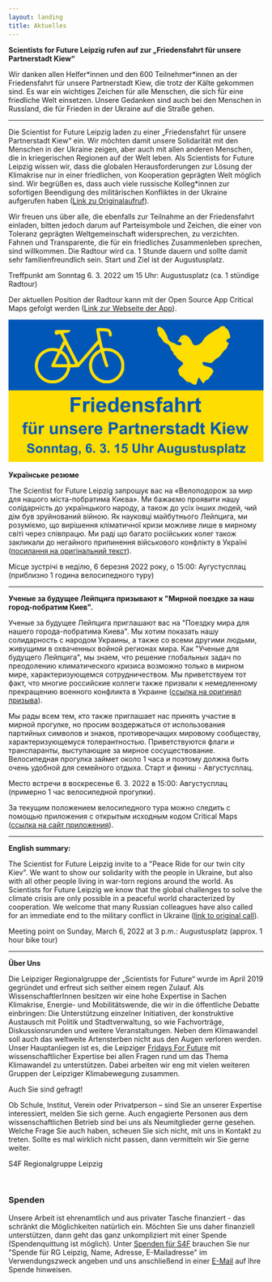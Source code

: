 ```yaml
---
layout: landing
title: Aktuelles
---
```


<b>Scientists for Future Leipzig rufen auf zur „Friedensfahrt für unsere Partnerstadt Kiew“</b>
<br>

Wir danken allen Helfer\*innen und den 600 Teilnehmer\*innen an der Friedensfahrt für unsere Partnerstadt Kiew, die trotz der Kälte gekommen sind. Es war ein wichtiges Zeichen für alle Menschen, die sich für eine friedliche Welt einsetzen. Unsere Gedanken sind auch bei den Menschen in Russland, die für Frieden in der Ukraine auf die Straße gehen.

<hr>

Die Scientist for Future Leipzig laden zu einer „Friedensfahrt für unsere Partnerstadt Kiew“ ein. Wir möchten damit unsere Solidarität mit den Menschen in der Ukraine zeigen, aber auch mit allen anderen Menschen, die in kriegerischen Regionen auf der Welt leben. Als Scientists for Future Leipzig wissen wir, dass die globalen Herausforderungen zur Lösung der Klimakrise nur in einer friedlichen, von Kooperation geprägten Welt möglich sind. Wir begrüßen es, dass auch viele russische Kolleg*innen zur sofortigen Beendigung des militärischen Konfliktes in der Ukraine aufgerufen haben (<a href="https://trv-science.ru/de/2022/02/we-are-against-war-de/">Link zu Originalaufruf</a>).

Wir freuen uns über alle, die ebenfalls zur Teilnahme an der Friedensfahrt einladen, bitten jedoch darum auf Parteisymbole und Zeichen, die einer von Toleranz geprägten Weltgemeinschaft widersprechen, zu verzichten. Fahnen und Transparente, die für ein friedliches Zusammenleben sprechen, sind willkommen. Die Radtour wird ca. 1 Stunde dauern und sollte damit sehr familienfreundlich sein. Start und Ziel ist der Augustusplatz.

Treffpunkt am Sonntag 6. 3. 2022 um 15 Uhr: Augustusplatz (ca. 1 stündige Radtour)

Der aktuellen Position der Radtour kann mit der Open Source App Critical Maps gefolgt werden (<a href="https://www.criticalmaps.net/">Link zur Webseite der App</a>).

![](/images/Friedensfahrt.png)


<b>Українське резюме</b>

The Scientist for Future Leipzig запрошує вас на «Велоподорож за мир для нашого міста-побратима Києва». Ми бажаємо проявити нашу солідарність до українцького народу, а також до усіх інших людей, чий дім був зруйнований війною. Як науковці майбутнього Лейпцига, ми розуміємо, що вирішення кліматичної кризи можливе лише в мирному світі через співпрацю. Ми раді що багато російських колег також закликали до негайного припинення військового конфлікту в Україні (<a href="https://trv-science.ru/uk/2022/02/we-are-against-war-uk/">посилання на оригінальний текст</a>).

Місце зустрічі в неділю, 6 березня 2022 року, о 15:00: Аугустусплац (приблизно 1 година велосипедного туру)

<hr>

<b>Ученые за будущее Лейпцига призывают к "Мирной поездке за наш город-побратим Киев".</b>
<br>

Ученые за будущее Лейпцига приглашают вас на "Поездку мира для нашего города-побратима Киева". Мы хотим показать нашу солидарность с народом Украины, а также со всеми другими людьми, живущими в охваченных войной регионах мира. Как "Ученые для будущего Лейпцига", мы знаем, что решение глобальных задач по преодолению климатического кризиса возможно только в мирном мире, характеризующемся сотрудничеством. Мы приветствуем тот факт, что многие российские коллеги также призвали к немедленному прекращению военного конфликта в Украине (<a href="https://trv-science.ru/2022/02/we-are-against-war-all/">ссылка на оригинал призыва</a>).

Мы рады всем тем, кто также приглашает нас принять участие в мирной прогулке, но просим воздержаться от использования партийных символов и знаков, противоречащих мировому сообществу, характеризующемуся толерантностью. Приветствуются флаги и транспаранты, выступающие за мирное сосуществование. Велосипедная прогулка займет около 1 часа и поэтому должна быть очень удобной для семейного отдыха. Старт и финиш - Августусплац.

Место встречи в воскресенье 6. 3. 2022 в 15:00: Августусплац (примерно 1 час велосипедной прогулки).

За текущим положением велосипедного тура можно следить с помощью приложения с открытым исходным кодом Critical Maps (<a href="https://www.criticalmaps.net/">ссылка на сайт приложения</a>).

<hr>

<b>English summary:</b>

The Scientist for Future Leipzig invite to a "Peace Ride for our twin city Kiev". We want to show our solidarity with the people in Ukraine, but also with all other people living in war-torn regions around the world. As Scientists for Future Leipzig we know that the global challenges to solve the climate crisis are only possible in a peaceful world characterized by cooperation. We welcome that many Russian colleagues have also called for an immediate end to the military conflict in Ukraine (<a href="https://trv-science.ru/en/2022/02/we-are-against-war-en/">link to original call</a>).

Meeting point on Sunday, March 6, 2022 at 3 p.m.: Augustusplatz (approx. 1 hour bike tour) 

<hr> 

<b>Über Uns</b>
<br>

Die Leipziger Regionalgruppe der „Scientists for Future“ wurde im April 2019 gegründet und erfreut sich seither einem regen Zulauf. Als WissenschaftlerInnen besitzen wir eine hohe Expertise in Sachen Klimakrise, Energie- und Mobilitätswende, die wir in die öffentliche Debatte einbringen: Die Unterstützung einzelner Initiativen, der konstruktive Austausch mit Politik und Stadtverwaltung, so wie Fachvorträge, Diskussionsrunden und weitere Veranstaltungen. Neben dem Klimawandel soll auch das weltweite Artensterben nicht aus den Augen verloren werden. Unser Hauptanliegen ist es, die Leipziger <a href="https://fffleipzig.de/" target="blank">Fridays For Future</a> mit wissenschaftlicher Expertise bei allen Fragen rund um das Thema Klimawandel zu unterstützen. Dabei arbeiten wir eng mit vielen weiteren Gruppen der Leipziger Klimabewegung zusammen.

Auch Sie sind gefragt! 

Ob Schule, Institut, Verein oder Privatperson – sind Sie an unserer Expertise interessiert, melden Sie sich gerne. Auch engagierte Personen aus dem wissenschaftlichen Betrieb sind bei uns als Neumitglieder gerne gesehen. Welche Frage Sie auch haben, scheuen Sie sich nicht, mit uns in Kontakt zu treten. Sollte es mal wirklich nicht passen, dann vermitteln wir Sie gerne weiter.

S4F Regionalgruppe Leipzig

<br>

<h3>Spenden</h3>

Unsere Arbeit ist ehrenamtlich und aus privater Tasche finanziert - das schränkt die Möglichkeiten natürlich ein. Möchten Sie uns daher finanziell unterstützen, dann geht das ganz unkompliziert mit einer Spende (Spendenquittung ist möglich). Unter <a href="https://de.scientists4future.org/ueber-uns/spenden/">Spenden für S4F</a> brauchen Sie nur "Spende für RG Leipzig, Name, Adresse, E-Mailadresse" im Verwendungszweck angeben und uns anschließend in einer <a href="mailto:leipzig@scientists4future.org">E-Mail</a> auf Ihre Spende hinweisen.
